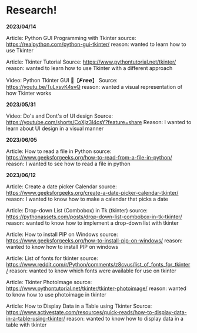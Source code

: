 # Research!
**2023/04/14**

Article: Python GUI Programming with Tkinter
source: https://realpython.com/python-gui-tkinter/
reason: wanted to learn how to use Tkinter 

Article: Tkinter Tutorial 
Source: https://www.pythontutorial.net/tkinter/
reason: wanted to learn how to use Tkinter with a different approach 

Video: Python Tkinter GUI 🐍【𝙁𝙧𝙚𝙚】
Source: https://youtu.be/TuLxsvK4svQ
reason: wanted a visual representation of how Tkinter works

**2023/05/31**

Video: Do's and Dont's of UI design 
Source: https://youtube.com/shorts/CoXjz3l4csY?feature=share
Reason: I wanted to learn about UI design in a visual manner

**2023/06/05**

Article: How to read a file in Python 
source: https://www.geeksforgeeks.org/how-to-read-from-a-file-in-python/
reason: I wanted to see how to read a file in python 

**2023/06/12**

Article: Create a date picker Calendar
source: https://www.geeksforgeeks.org/create-a-date-picker-calendar-tkinter/
reason: I wanted to know how to make a calendar that picks a date 

Article: Drop-down List (Combobox) in Tk (tkinter)
source: https://pythonassets.com/posts/drop-down-list-combobox-in-tk-tkinter/
reason: wanted to know how to implement a drop-down list with tkinter 

Article: How to install PIP on Windows 
source: https://www.geeksforgeeks.org/how-to-install-pip-on-windows/
reason: wanted to know how to install PIP on windows 

Article: List of fonts for tkinter 
source: https://www.reddit.com/r/Python/comments/z8cvus/list_of_fonts_for_tkinter/
reason: wanted to know which fonts were available for use on tkinter

Article: Tkinter PhotoImage
source: https://www.pythontutorial.net/tkinter/tkinter-photoimage/
reason: wanted to know how to use photoimage in tkinter

Article: How to Display Data in a Table using Tkinter
Source: https://www.activestate.com/resources/quick-reads/how-to-display-data-in-a-table-using-tkinter/
reason: wanted to know how to display data in a table with tkinter 

